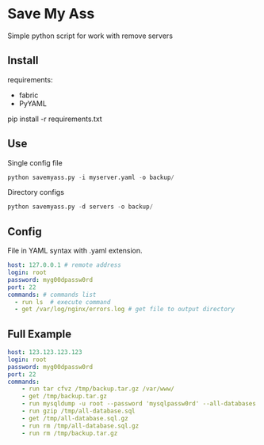 Save My Ass
=========

Simple python script for work with remove servers

Install
-------
requirements:
  - fabric
  - PyYAML
  
  pip install -r requirements.txt

Use
---

Single config file

```python
python savemyass.py -i myserver.yaml -o backup/
```

Directory configs

```python
python savemyass.py -d servers -o backup/
```

Config
------

File in YAML syntax with .yaml extension.

```yaml
host: 127.0.0.1 # remote address
login: root
password: myg00dpassw0rd
port: 22
commands: # commands list
  - run ls  # execute command
  - get /var/log/nginx/errors.log # get file to output directory
```

Full Example
------------

```yaml
host: 123.123.123.123
login: root
password: myg00dpassw0rd
port: 22
commands:
    - run tar cfvz /tmp/backup.tar.gz /var/www/
    - get /tmp/backup.tar.gz
    - run mysqldump -u root --password 'mysqlpassw0rd' --all-databases > /tmp/all-database.sql; echo 'y'
    - run gzip /tmp/all-database.sql
    - get /tmp/all-database.sql.gz
    - run rm /tmp/all-database.sql.gz
    - run rm /tmp/backup.tar.gz
```
